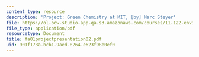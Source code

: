 ```yaml
---
content_type: resource
description: 'Project: Green Chemistry at MIT, [by] Marc Steyer'
file: https://ol-ocw-studio-app-qa.s3.amazonaws.com/courses/11-122-environment-and-society-fall-2002/901f173abcb19aed8264e623f98e0ef0_fa01projectpresentation02.pdf
file_type: application/pdf
resourcetype: Document
title: fa01projectpresentation02.pdf
uid: 901f173a-bcb1-9aed-8264-e623f98e0ef0
---
```

